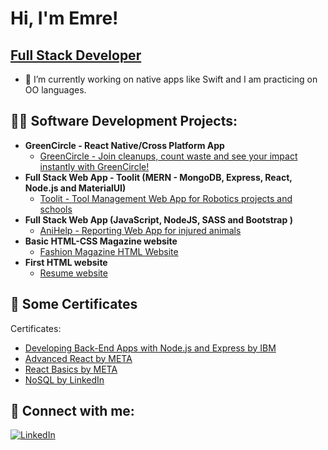 <h1>Hi, I'm Emre! <br/></h1> <h2><a href="https://www.linkedin.com/in/eemraydin/">Full Stack Developer</a></h2>

- 🌱 I’m currently working on native apps like Swift and I am practicing on OO languages.

<h2>👨‍💻 Software Development Projects:</h2>


- <b> GreenCircle - React Native/Cross Platform App </b>
  - [GreenCircle - Join cleanups, count waste and see your impact instantly with GreenCircle!](https://github.com/eemraydin/GreenCircle)
- <b>Full Stack Web App - Toolit (MERN - MongoDB, Express, React, Node.js and MaterialUI) </b>
  - [Toolit - Tool Management Web App for Robotics projects and schools](https://github.com/eemraydin/Toolit-ToolManagement)
- <b>Full Stack Web App (JavaScript, NodeJS, SASS and Bootstrap )</b>
  - [AniHelp - Reporting Web App for injured animals](https://github.com/eemraydin/AniHelp-GroupProject)
- <b>Basic HTML-CSS Magazine website</b>
  - [Fashion Magazine HTML Website](https://github.com/eemraydin/HTMLMagazineProject)
- <b>First HTML website</b>
  - [Resume website](https://github.com/eemraydin/FirstProject)
 

<h2>💼 Some Certificates </h2>

Certificates:
- [Developing Back-End Apps with Node.js and Express by IBM ](https://www.coursera.org/account/accomplishments/verify/4UQ43MXDJC8H)
- [Advanced React by META](https://www.coursera.org/account/accomplishments/verify/EWQC4CYP3KWA)
- [React Basics by META](https://www.coursera.org/account/accomplishments/verify/LY8A9ZPGFL62)
- [NoSQL by LinkedIn](https://www.linkedin.com/learning/certificates/603a3a9eb75da3d07c5fbd44fe7420b917c44ed3d317297aee1bbd325098aca1?u=57075641)


<h2> 🤳 Connect with me:</h2>

[![LinkedIn](https://img.shields.io/badge/-LinkedIn-blue?style=flat-square&logo=linkedin&logoColor=white)][linkedin]

[linkedin]: https://linkedin.com/in/eemraydin




